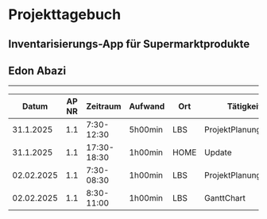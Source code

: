# Projekttagebuch
## Inventarisierungs-App für Supermarktprodukte
## Edon Abazi
---
Datum|AP NR|Zeitraum|Aufwand|Ort|Tätigkeit|Probleme|Quellen
-----|-----|--------|-------|---|---------|--------|-------
31.1.2025|1.1|7:30-12:30|5h00min|LBS|ProjektPlanung|/|/
31.1.2025|1.1|17:30-18:30|1h00min|HOME|Update|/|/
02.02.2025|1.1|7:30-08:30|1h00min|LBS|ProjektPlanung_Ende|/|/ 
02.02.2025|1.1|8:30-11:00|1h00min|LBS|GanttChart|/|/ 




